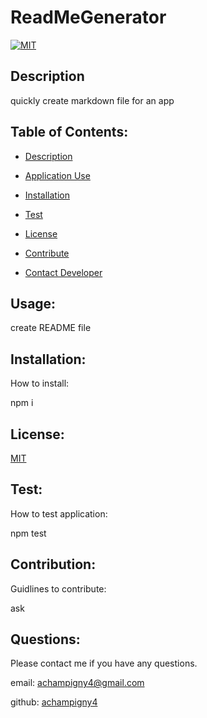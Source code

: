 # ReadMeGenerator
  
  [![MIT](https://img.shields.io/badge/License-MIT-green.svg)](https://opensource.org/licenses/MIT)
  
  ## Description
  
  quickly create markdown file for an app
  
  ## Table of Contents:
 
  * [Description](##Description)

  * [Application Use](##usage)

  * [Installation](##Installation)

  * [Test](##Test)

  * [License](##License)

  * [Contribute](##Contribute)

  * [Contact Developer](##Questions)
  
  ## Usage:

  create README file

  ## Installation:

  How to install:
  
  npm i
  
  ## License:
  
  [MIT](https://opensource.org/licenses/MIT)

  
  ## Test:

  How to test application:

  npm test
  
  ## Contribution:

  Guidlines to contribute:

  ask

  ## Questions:

  Please contact me if you have any questions.
 
  email: [achampigny4@gmail.com](achampigny4@gmail.com)
  
  github: [achampigny4](https://www.github.com/achampigny4)
  
      